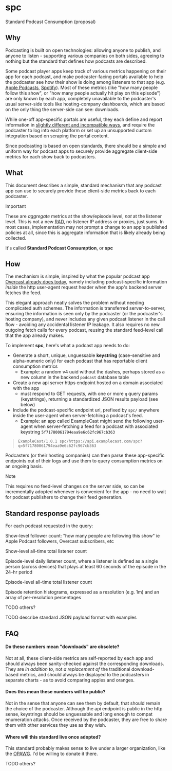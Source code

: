 # spc
Standard Podcast Consumption (proposal)

## Why

Podcasting is built on open technologies: allowing anyone to publish, and anyone to listen - supporting various companies on both sides, agreeing to nothing but the standard that defines how podcasts are described.

Some podcast player apps keep track of various metrics happening on their app for each podcast, and make podcaster-facing portals available to help the podcaster see how their show is doing among listeners to that app (e.g. [Apple Podcasts](https://podcasters.apple.com/support/833-manage-your-podcast), [Spotify](https://support.spotify.com/us/article/spotify-for-creators/)).  Most of these metrics (like "how many people follow this show", or "how many people actually hit play on this episode") are only known by each app, completely unavailable to the podcaster's usual server-side tools like hosting-company dashboards, which are based on the only thing the server-side can see: downloads.

While one-off app-specific portals are useful, they each define and report information in [slightly different and incompatible ways](https://wearebumper.com/blog/one-big-number-how-to-combine-audio-video-podcast-data-across-apple-spotify-and-youtube), and require the podcaster to log into each platform or set up an unsupported custom integration based on scraping the portal content.

Since podcasting is based on open standards, there should be a simple and uniform way for podcast apps to securely provide aggregate client-side metrics for each show back to podcasters.

## What

This document describes a simple, standard mechanism that any podcast app can use to securely provide these client-side metrics back to each podcaster.

> [!IMPORTANT]
> These are _aggregate_ metrics at the show/episode level, _not_ at the listener level.  This is not a new [RAD](https://www.npr.org/sections/npr-extra/2018/12/11/675250553/remote-audio-data-is-here), no listener IP address or proxies, just sums. In most cases, implementation may not prompt a change to an app's published policies at all, since this is aggregate information that is likely already being collected.

It's called **Standard Podcast Consumption**, or **spc**

## How

The mechanism is simple, inspired by what the popular podcast app [Overcast already does today](https://overcast.fm/podcasterinfo), namely including podcast-specific information _inside_ the http user-agent request header when the app's backend server fetches the feed.

This elegant approach neatly solves the problem without needing complicated auth schemes.  The information is transferred server-to-server, ensuring the information is seen only by the podcaster (or the podcaster's hosting company), and never includes any given podcast listener in the call flow - avoiding any accidental listener IP leakage.  It also requires no new outgoing fetch calls for every podcast, reusing the standard feed-level call that the app already makes.

To implement **spc**, here's what a podcast app needs to do:
- Generate a short, unique, unguessable **keystring** (case-sensitive and alpha-numeric only) for each podcast that has reportable client consumption metrics
  - Example: a random v4 uuid without the dashes, perhaps stored as a new column in the backend `podcast` database table
- Create a new api server https endpoint hosted on a domain associated with the app
  - must respond to GET requests, with one or more `q` query params (keystrings), returning a standardized JSON results payload (see below)
- Include the podcast-specific endpoint url, prefixed by `spc/` anywhere inside the user-agent when server-fetching a podcast's feed.
  - Example: an app called ExampleCast might send the following user-agent when server-fetching a feed for a podcast with associated keystring `5f71780061794eaa9e6c62fc967cb363`

> `ExampleCast/1.0.1 spc/https://api.examplecast.com/spc?q=5f71780061794eaa9e6c62fc967cb363`

Podcasters (or their hosting companies) can then parse these app-specific endpoints out of their logs and use them to query consumption metrics on an ongoing basis.

> [!NOTE]
> This requires no feed-level changes on the server side, so can be incrementally adopted whenever is convenient for the app - no need to wait for podcast publishers to change their feed generation.

## Standard response payloads

For each podcast requested in the query:

Show-level follower count: "how many people are following this show" ie Apple Podcast followers, Overcast subscribers, etc

Show-level all-time total listener count

Episode-level daily listener count, where a listener is defined as a single person (across devices) that plays at least 60 seconds of the episode in the 24-hr period

Episode-level all-time total listener count

Episode retention histograms, expressed as a resolution (e.g. 1m) and an array of per-resolution percentages

TODO others?

TODO describe standard JSON payload format with examples

## FAQ

#### Do these numbers mean "downloads" are obsolete? ####

Not at all, these client-side metrics are self-reported by each app and should always been sanity-checked against the corresponding downloads.  They are _in addition to_, not _a replacement of_ the traditional download-based metrics, and should always be displayed to the podcasters in separate charts - as to avoid comparing apples and oranges.

#### Does this mean these numbers will be public? ####

Not in the sense that anyone can see them by default, that should remain the choice of the podcaster.  Although the api endpoint is public in the http sense, keystrings should be unguessable and long enough to compat enumeration attacks.  Once received by the podcaster, they are free to share them with other services they use as they wish.

#### Where will this standard live once adopted? ####

This standard probably makes sense to live under a larger organization, like the [OPAWG](https://github.com/opawg).  I'd be willing to donate it there.

TODO others?